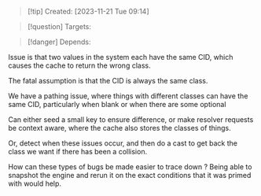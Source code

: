 
>[!tip] Created: [2023-11-21 Tue 09:14]

>[!question] Targets: 

>[!danger] Depends: 

Issue is that two values in the system each have the same CID, which causes the cache to return the wrong class.

The fatal assumption is that the CID is always the same class.

We have a pathing issue, where things with different classes can have the same CID, particularly when blank or when there are some optional

Can either seed a small key to ensure difference, or make resolver requests be context aware, where the cache also stores the classes of things.

Or, detect when these issues occur, and then do a cast to get back the class we want if there has been a collision.

How can these types of bugs be made easier to trace down ?
Being able to snapshot the engine and rerun it on the exact conditions that it was primed with would help.

